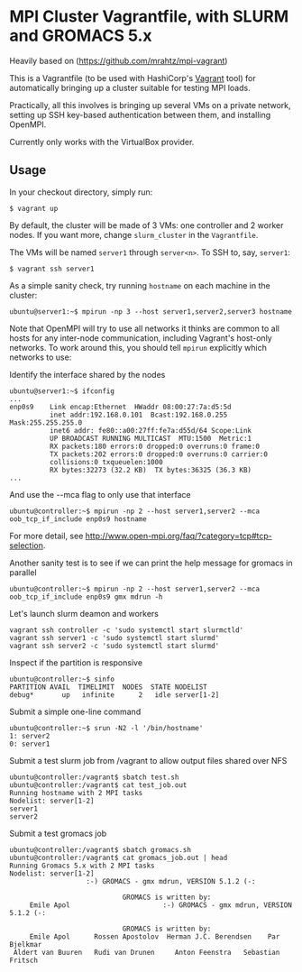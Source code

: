 # MPI Cluster Vagrantfile, with SLURM and GROMACS 5.x

Heavily based on (https://github.com/mrahtz/mpi-vagrant)

This is a Vagrantfile (to be used with HashiCorp's
[Vagrant](https://vagrantcloud.com/) tool) for automatically bringing up
a cluster suitable for testing MPI loads.

Practically, all this involves is bringing up several VMs on a private network,
setting up SSH key-based authentication between them, and installing OpenMPI.

Currently only works with the VirtualBox provider.

## Usage

In your checkout directory, simply run:
```
$ vagrant up
```
By default, the cluster will be made of 3 VMs: one controller and 2 worker nodes.
If you want more, change `slurm_cluster` in the `Vagrantfile`.

The VMs will be named `server1` through `server<n>`. To SSH to, say, `server1`:
```
$ vagrant ssh server1
```

As a simple sanity check, try running `hostname` on each machine in the
cluster:
```
ubuntu@server1:~$ mpirun -np 3 --host server1,server2,server3 hostname
```
Note that OpenMPI will try to use all networks it thinks are common
to all hosts for any inter-node communication, including Vagrant's
host-only networks. To work around this, you should tell `mpirun` explicitly
which networks to use:

Identify the interface shared by the nodes

```
ubuntu@server1:~$ ifconfig
...
enp0s9    Link encap:Ethernet  HWaddr 08:00:27:7a:d5:5d  
          inet addr:192.168.0.101  Bcast:192.168.0.255  Mask:255.255.255.0
          inet6 addr: fe80::a00:27ff:fe7a:d55d/64 Scope:Link
          UP BROADCAST RUNNING MULTICAST  MTU:1500  Metric:1
          RX packets:180 errors:0 dropped:0 overruns:0 frame:0
          TX packets:202 errors:0 dropped:0 overruns:0 carrier:0
          collisions:0 txqueuelen:1000
          RX bytes:32273 (32.2 KB)  TX bytes:36325 (36.3 KB)
...
```

And use the --mca flag to only use that interface

```
ubuntu@controller:~$ mpirun -np 2 --host server1,server2 --mca oob_tcp_if_include enp0s9 hostname
```
For more detail, see http://www.open-mpi.org/faq/?category=tcp#tcp-selection.

Another sanity test is to see if we can print the help message for gromacs in parallel
```
ubuntu@controller:~$ mpirun -np 2 --host server1,server2 --mca oob_tcp_if_include enp0s9 gmx mdrun -h
```

Let's launch slurm deamon and workers

```
vagrant ssh controller -c 'sudo systemctl start slurmctld'
vagrant ssh server1 -c 'sudo systemctl start slurmd'
vagrant ssh server2 -c 'sudo systemctl start slurmd'
```

Inspect if the partition is responsive

```
ubuntu@controller:~$ sinfo
PARTITION AVAIL  TIMELIMIT  NODES  STATE NODELIST
debug*       up   infinite      2   idle server[1-2]
```

Submit a simple one-line command
```
ubuntu@controller:~$ srun -N2 -l '/bin/hostname'
1: server2
0: server1
```

Submit a test slurm job from /vagrant to allow output files shared over NFS
```
ubuntu@controller:/vagrant$ sbatch test.sh
ubuntu@controller:/vagrant$ cat test_job.out
Running hostname with 2 MPI tasks
Nodelist: server[1-2]
server1
server2

```

Submit a test gromacs job
```
ubuntu@controller:/vagrant$ sbatch gromacs.sh
ubuntu@controller:/vagrant$ cat gromacs_job.out | head
Running Gromacs 5.x with 2 MPI tasks
Nodelist: server[1-2]
                   :-) GROMACS - gmx mdrun, VERSION 5.1.2 (-:

                            GROMACS is written by:
     Emile Apol                       :-) GROMACS - gmx mdrun, VERSION 5.1.2 (-:

                            GROMACS is written by:
     Emile Apol      Rossen Apostolov  Herman J.C. Berendsen    Par Bjelkmar   
 Aldert van Buuren   Rudi van Drunen     Anton Feenstra   Sebastian Fritsch

```
